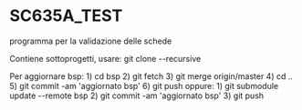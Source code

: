 # SC635A_TEST

programma per la validazione delle schede

Contiene sottoprogetti, usare: git clone --recursive 

Per aggiornare bsp:
	1) cd bsp
	2) git fetch
	3) git merge origin/master
	4) cd ..
	5) git commit -am 'aggiornato bsp'
	6) git push
oppure:
	1) git submodule update --remote bsp
	2) git commit -am 'aggiornato bsp'
	3) git push
